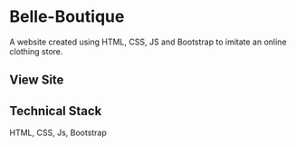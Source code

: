 # Belle-Boutique
A website created using HTML, CSS, JS and Bootstrap to imitate an online clothing store.

View Site
- 


Technical Stack
-
HTML, CSS, Js, Bootstrap

